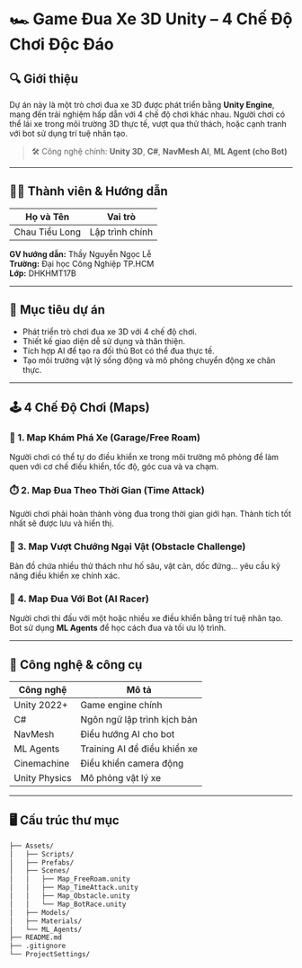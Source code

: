 # 🏎️ Game Đua Xe 3D Unity – 4 Chế Độ Chơi Độc Đáo

## 🔍 Giới thiệu

Dự án này là một trò chơi đua xe 3D được phát triển bằng **Unity Engine**, mang đến trải nghiệm hấp dẫn với 4 chế độ chơi khác nhau. Người chơi có thể lái xe trong môi trường 3D thực tế, vượt qua thử thách, hoặc cạnh tranh với bot sử dụng trí tuệ nhân tạo.

> 🛠️ Công nghệ chính: **Unity 3D**, **C#**, **NavMesh AI**, **ML Agent (cho Bot)**

---

## 👨‍💻 Thành viên & Hướng dẫn

| Họ và Tên        | Vai trò           |
|------------------|--------------------|
| Chau Tiểu Long   | Lập trình chính    |


**GV hướng dẫn:** Thầy Nguyễn Ngọc Lễ  
**Trường:** Đại học Công Nghiệp TP.HCM  
**Lớp:** DHKHMT17B  

---

## 🎯 Mục tiêu dự án

- Phát triển trò chơi đua xe 3D với 4 chế độ chơi.
- Thiết kế giao diện dễ sử dụng và thân thiện.
- Tích hợp AI để tạo ra đối thủ Bot có thể đua thực tế.
- Tạo môi trường vật lý sống động và mô phỏng chuyển động xe chân thực.

---

## 🕹️ 4 Chế Độ Chơi (Maps)

### 🧰 1. **Map Khám Phá Xe (Garage/Free Roam)**  
Người chơi có thể tự do điều khiển xe trong môi trường mô phỏng để làm quen với cơ chế điều khiển, tốc độ, góc cua và va chạm.

### ⏱️ 2. **Map Đua Theo Thời Gian (Time Attack)**  
Người chơi phải hoàn thành vòng đua trong thời gian giới hạn. Thành tích tốt nhất sẽ được lưu và hiển thị.

### 🧱 3. **Map Vượt Chướng Ngại Vật (Obstacle Challenge)**  
Bản đồ chứa nhiều thử thách như hố sâu, vật cản, dốc đứng... yêu cầu kỹ năng điều khiển xe chính xác.

### 🤖 4. **Map Đua Với Bot (AI Racer)**  
Người chơi thi đấu với một hoặc nhiều xe điều khiển bằng trí tuệ nhân tạo. Bot sử dụng **ML Agents** để học cách đua và tối ưu lộ trình.

---

## 🧰 Công nghệ & công cụ

| Công nghệ | Mô tả |
|-----------|-------|
| Unity 2022+ | Game engine chính |
| C# | Ngôn ngữ lập trình kịch bản |
| NavMesh | Điều hướng AI cho bot |
| ML Agents | Training AI để điều khiển xe |
| Cinemachine | Điều khiển camera động |
| Unity Physics | Mô phỏng vật lý xe |

---

## 🖥️ Cấu trúc thư mục

```bash
├── Assets/
│   ├── Scripts/
│   ├── Prefabs/
│   ├── Scenes/
│   │   ├── Map_FreeRoam.unity
│   │   ├── Map_TimeAttack.unity
│   │   ├── Map_Obstacle.unity
│   │   └── Map_BotRace.unity
│   ├── Models/
│   ├── Materials/
│   └── ML_Agents/
├── README.md
├── .gitignore
└── ProjectSettings/
